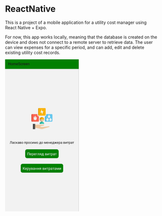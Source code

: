 # ReactNative

This is a project of a mobile application for a utility cost manager using React Native + Expo.

For now, this app works locally, meaning that the database is created on the device and does not connect to a remote server to retrieve data. The user can view expenses for a specific period, and can add, edit and delete existing utility cost records.

<img src="https://github.com/MaksStebelskiy/ReactNative/blob/master/Menu.jpg" height="500" alt="Image alt">
 
